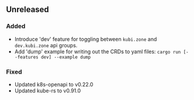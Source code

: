 ## Unreleased

### Added
* Introduce 'dev' feature for toggling between `kubi.zone` and `dev.kubi.zone` api groups.
* Add 'dump' example for writing out the CRDs to yaml files: `cargo run [--features dev] --example dump`

### Fixed
* Updated k8s-openapi to v0.22.0
* Updated kube-rs to v0.91.0